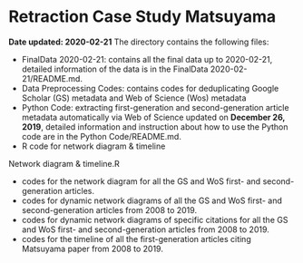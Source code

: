 # Retraction Case Study Matsuyama
**Date updated: 2020-02-21**
The directory contains the following files:
* FinalData 2020-02-21: contains all the final data up to 2020-02-21, detailed information of the data is in the FinalData 2020-02-21/README.md.
* Data Preprocessing Codes: contains codes for deduplicating Google Scholar (GS) metadata and Web of Science (Wos) metadata
* Python Code: extracting first-generation and second-generation article metadata automatically via Web of Science updated on **December 26, 2019**, detailed information and instruction about how to use the Python code are in the Python Code/README.md.
* R code for network diagram & timeline

Network diagram & timeline.R
* codes for the network diagram for all the GS and WoS first- and second-generation articles.
* codes for dynamic network diagrams of all the GS and WoS first- and second-generation articles from 2008 to 2019.
* codes for dynamic network diagrams of specific citations for all the GS and WoS first- and second-generation articles from 2008 to 2019.
* codes for the timeline of all the first-generation articles citing Matsuyama paper from 2008 to 2019.
